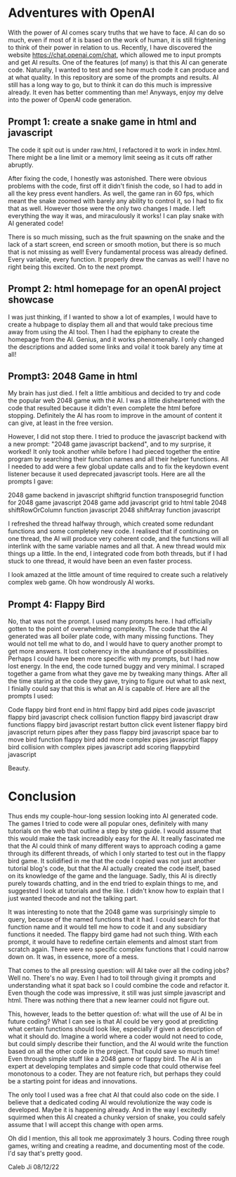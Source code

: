 # Adventures with OpenAI

With the power of AI comes scary truths that we have to face. AI can do so much, even if most of it is based on the work of human, it is still frightening to think of their power in relation to us.
Recently, I have discovered the website https://chat.openai.com/chat, which allowed me to input prompts and get AI results. 
One of the features (of many) is that this AI can generate code. Naturally, I wanted to test and see how much code it can produce and at what quality.
In this repository are some of the prompts and results. AI still has a long way to go, but to think it can do this much is impressive already. It even has better commenting than me!
Anyways, enjoy my delve into the power of OpenAI code generation.

## Prompt 1: create a snake game in html and javascript

The code it spit out is under raw.html, I refactored it to work in index.html. There might be a line limit or a memory limit seeing as it cuts off rather abruptly. 

After fixing the code, I honestly was astonished. There were obvious problems with the code, first off it didn't finish the code, so I had to add in all the key press event handlers. As well, the game ran in 60 fps, which meant the snake zoomed with barely any ability to control it, so I had to fix that as well. However those were the only two changes I made. I left everything the way it was, and miraculously it works! I can play snake with AI generated code!

There is so much missing, such as the fruit spawning on the snake and the lack of a start screen, end screen or smooth motion, but there is so much that is not missing as well! Every fundamental process was already defined. Every variable, every function. It properly drew the canvas as well! I have no right being this excited. On to the next prompt.

## Prompt 2: html homepage for an openAI project showcase

I was just thinking, if I wanted to show a lot of examples, I would have to create a hubpage to display them all and that would take precious time away from using the AI tool. Then I had the epiphany to create the homepage from the AI. Genius, and it works phenomenally. I only changed the descriptions and added some links and voila! it took barely any time at all!


## Prompt3: 2048 Game in html

My brain has just died. I felt a little ambitious and decided to try and code the popular web 2048 game with the AI. I was a little disheartened with the code that resulted because it didn't even complete the html before stopping. Definitely the AI has room to improve in the amount of content it can give, at least in the free version.

However, I did not stop there. I tried to produce the javascript backend with a new prompt: "2048 game javascript backend", and to my surprise, it worked! It only took another while before I had pieced together the entire program by searching their function names and all their helper functions. All I needed to add were a few global update calls and to fix the keydown event listener because it used deprecated javascript tools. Here are all the prompts I gave:

2048 game backend in javascript shiftgrid function
transposegrid function for 2048 game javascript
2048 game add javascript grid to html table
2048 shiftRowOrColumn function javascript
2048 shiftArray function javascript

I refreshed the thread halfway through, which created some redundant functions and some completely new code. I realised that if continuing on one thread, the AI will produce very coherent code, and the functions will all interlink with the same variable names and all that. A new thread would mix things up a little. In the end, I integrated code from both threads, but if I had stuck to one thread, it would have been an even faster process.

I look amazed at the little amount of time required to create such a relatively complex web game. Oh how wondrously AI works.


## Prompt 4: Flappy Bird
No, that was not the prompt. I used many prompts here. I had officially gotten to the point of overwhelming complexity. The code that the AI generated was all boiler plate code, with many missing functions. They would not tell me what to do, and I would have to query another prompt to get more answers. It lost coherency in the abundance of possibilities. Perhaps I could have been more specific with my prompts, but I had now lost energy. In the end, the code turned buggy and very minimal. I scraped together a game from what they gave me by tweaking many things. After all the time staring at the code they gave, trying to figure out what to ask next, I finially could say that this is what an AI is capable of. Here are all the prompts I used:

Code flappy bird front end in html
flappy bird add pipes code javascript
flappy bird javascript check collision function
flappy bird javascript draw functions
flappy bird javascript restart button click event listener
flappy bird javascript return pipes after they pass 
flappy bird javascript space bar to move bird function
flappy bird add more complex pipes javascript
flappy bird collision with complex pipes javascript
add scoring flappybird javascript

Beauty.


# Conclusion
Thus ends my couple-hour-long session looking into AI generated code. The games I tried to code were all popular ones, definitely with many tutorials on the web that outline a step by step guide. I would assume that this would make the task increadibly easy for the AI. It really fascinated me that the AI could think of many different ways to approach coding a game through its different threads, of which I only started to test out in the flappy bird game. It solidified in me that the code I copied was not just another tutorial blog's code, but that the AI actually created the code itself, based on its knowledge of the game and the language. Sadly, this AI is directly purely towards chatting, and in the end tried to explain things to me, and suggested I look at tutorials and the like. I didn't know how to explain that I just wanted thecode and not the talking part. 

It was interesting to note that the 2048 game was surprisingly simple to query, because of the named functions that it had. I could search for that function name and it would tell me how to code it and any subsidiary functions it needed. The flappy bird game had not such thing. With each prompt, it would have to redefine certain elements and almost start from scratch again. There were no specific complex functions that I could narrow down on. It was, in essence, more of a mess.

That comes to the all pressing question: will AI take over all the coding jobs? 
Well no. There's no way. Even I had to toil through giving it prompts and understanding what it spat back so I could combine the code and refactor it. Even though the code was impressive, it still was just simple javascript and html. There was nothing there that a new learner could not figure out. 

This, however, leads to the better question of: what will the use of AI be in future coding? What I can see is that AI could be very good at predicting what certain functions should look like, especially if given a description of what it should do. Imagine a world where a coder would not need to code, but could simply describe their function, and the AI would write the function based on all the other code in the project. That could save so much time! Even through simple stuff like a 2048 game or flappy bird. The AI is an expert at developing templates and simple code that could otherwise feel monotonous to a coder. They are not feature rich, but perhaps they could be a starting point for ideas and innovations. 

The only tool I used was a free chat AI that could also code on the side. I believe that a dedicated coding AI would revolutionize the way code is developed. Maybe it is happening already. And in the way I excitedly squirmed when this AI created a chunky version of snake, you could safely assume that I will accept this change with open arms. 

Oh did I mention, this all took me approximately 3 hours. Coding three rough games, writing and creating a readme, and documenting most of the code. I'd say that's pretty good.

Caleb Ji 08/12/22


